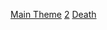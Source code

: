[Main Theme](https://www.beepbox.co/#9n31s0kbl00e06t1ga7g0fj07r3i0o432T0v3u10f0qg01d04w2h0E0T1v3u16f0q00d03A0F0B0Q0000Pff00E1617T0v2u13f10o5q00d03w5h1E0T2v4u15f10w4qw02d03w0E0bcPcPc000000h4h4g0000014wch0000004h4h4000000p22DkQu6feUIGaCnEzwienI8Wrif8OxqhqEzH5GI5G15jbH2Q4t17ghQ4t17gbgkQ4t17ga0FBQA6CzWG5PYGKOH0EeInaOXIHb5PhsPoGOCqfH1tWImGQX-u8R2Rl2FE_hsI5chUaw9cE0bgsHgbgbAxk1k1k1k1k1p0Kg5g40)
[2](https://www.beepbox.co/#9n31s0kbl00e06t1ga7g0fj07r1i0o432T0v3u10f0qg01d04w2h0E0T1v3u16f0q00d03A0F0B0Q0000Pff00E1617T0v2u13f10o5q00d03w5h1E0T2v1u15f10w4qw02d03w0E0bcPcPc000000h4h4g0000014wch0000004h4h4000000p223kQu6feUIGaCnEzwienI8Wrif8OxqhqEzH5GI5G15jbH2Q4t17ghQ4t17gbgkQ4t17ga0FBQA6CzWG5PYGKOH0EeInaOXIHb5PhsPoGOCqfH1tWImGQX-u8R2Rl2FE_hsI00)
[Death](https://tinyurl.com/3yalxpa4)
